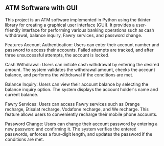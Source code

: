 ## ATM Software with GUI

This project is an ATM software implemented in Python using the tkinter library for creating a graphical user interface (GUI). It provides a user-friendly interface for performing various banking operations such as cash withdrawal, balance inquiry, Fawry services, and password change.

Features
Account Authentication: Users can enter their account number and password to access their accounts. Failed attempts are tracked, and after three unsuccessful attempts, the account is locked.

Cash Withdrawal: Users can initiate cash withdrawal by entering the desired amount. The system validates the withdrawal amount, checks the account balance, and performs the withdrawal if the conditions are met.

Balance Inquiry: Users can view their account balance by selecting the balance inquiry option. The system displays the account holder's name and current balance.

Fawry Services: Users can access Fawry services such as Orange recharge, Etisalat recharge, Vodafone recharge, and We recharge. This feature allows users to conveniently recharge their mobile phone accounts.

Password Change: Users can change their account password by entering a new password and confirming it. The system verifies the entered passwords, enforces a four-digit length, and updates the password if the conditions are met.
